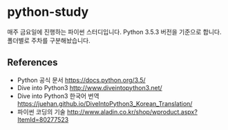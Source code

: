 # python-study
매주 금요일에 진행하는 파이썬 스터디입니다.
Python 3.5.3 버전을 기준으로 합니다.
폴더별로 주차를 구분해놨습니다. 

## References
- Python 공식 문서 https://docs.python.org/3.5/
- Dive into Python3 http://www.diveintopython3.net/
- Dive into Python3 한국어 번역 https://juehan.github.io/DiveIntoPython3_Korean_Translation/
- 파이썬 코딩의 기술 http://www.aladin.co.kr/shop/wproduct.aspx?ItemId=80277523

